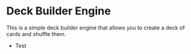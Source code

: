 # Deck Builder Engine

This is a simple deck builder engine that allows you to create a deck of cards and shuffle them.

- Test
